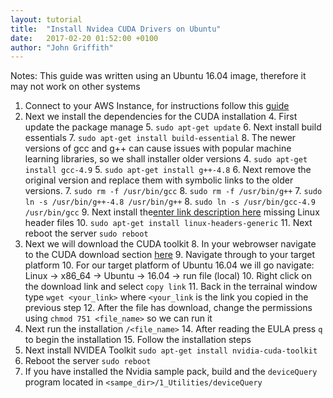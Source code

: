 ```yaml
---
layout: tutorial
title:  "Install Nvidea CUDA Drivers on Ubuntu"
date:   2017-02-20 01:52:00 +0100
author: "John Griffith"
---
```


Notes:
This guide was written using an Ubuntu 16.04 image, therefore it may not work on other systems

 1. Connect to your AWS Instance, for instructions follow this [guide](http://docs.aws.amazon.com/AWSEC2/latest/UserGuide/AccessingInstances.html)
 2. Next we install the dependencies for the CUDA installation
	 4. First update the package manage
	 5. `sudo apt-get update`
	 6. Next install build essentials
	 7. `sudo apt-get install build-essential`
	 8. The newer versions of gcc and g++ can cause issues with popular machine learning libraries, so we shall installer older versions
	 4. `sudo apt-get install gcc-4.9`
	 5. `sudo apt-get install g++-4.8`
	 6. Next remove the original version and replace them with symbolic links to the older versions.
	 7. `sudo rm -f /usr/bin/gcc`
	 8. `sudo rm -f /usr/bin/g++`
	 7. `sudo ln -s /usr/bin/g++-4.8 /usr/bin/g++`
	 8. `sudo ln -s /usr/bin/gcc-4.9 /usr/bin/gcc`
	 9. Next install the[enter link description here](http://docs.aws.amazon.com/AWSEC2/latest/UserGuide/AccessingInstances.html) missing Linux header files
	 10. `sudo apt-get install linux-headers-generic`
	 11. Next reboot the server `sudo reboot`
 3. Next we will download the CUDA toolkit
	 8. In your webrowser navigate to the CUDA download section [here](https://developer.nvidia.com/cuda-downloads)
	 9. Navigate through to your target platform
	 10. For our target platform of Ubuntu 16.04 we ill go navigate: Linux -> x86_64 -> Ubuntu -> 16.04 -> run file (local)
	 10. Right click on the download link and select `copy link`
	 11. Back in the terrainal window type `wget <your_link>` where `<your_link` is the link you copied in the previous step
	 12. After the file has download, change the permissions using `chmod 751 <file_name>` so we can run it
 4.  Next run the installation `/<file_name>`
	 14. After reading the EULA press `q` to begin the installation
	 15. Follow the installation steps
 17. Next install NVIDEA Toolkit `sudo apt-get install nvidia-cuda-toolkit` 
 18. Reboot the server `sudo reboot`
 19. If you have installed the Nvidia sample pack, build and the `deviceQuery` program located in `<sampe_dir>/1_Utilities/deviceQuery`

